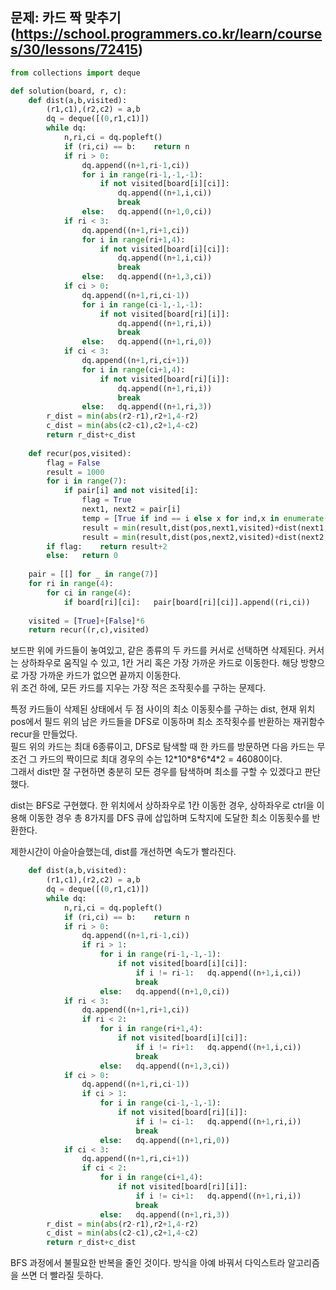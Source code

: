 ## 문제: 카드 짝 맞추기 (https://school.programmers.co.kr/learn/courses/30/lessons/72415)
```python
from collections import deque

def solution(board, r, c):        
    def dist(a,b,visited):
        (r1,c1),(r2,c2) = a,b
        dq = deque([(0,r1,c1)])
        while dq:
            n,ri,ci = dq.popleft()
            if (ri,ci) == b:    return n
            if ri > 0:
                dq.append((n+1,ri-1,ci))
                for i in range(ri-1,-1,-1):
                    if not visited[board[i][ci]]:
                        dq.append((n+1,i,ci))
                        break
                else:   dq.append((n+1,0,ci))
            if ri < 3:
                dq.append((n+1,ri+1,ci))
                for i in range(ri+1,4):
                    if not visited[board[i][ci]]:
                        dq.append((n+1,i,ci))
                        break
                else:   dq.append((n+1,3,ci))
            if ci > 0:
                dq.append((n+1,ri,ci-1))
                for i in range(ci-1,-1,-1):
                    if not visited[board[ri][i]]:
                        dq.append((n+1,ri,i))
                        break
                else:   dq.append((n+1,ri,0))
            if ci < 3:
                dq.append((n+1,ri,ci+1))
                for i in range(ci+1,4):
                    if not visited[board[ri][i]]:
                        dq.append((n+1,ri,i))
                        break
                else:   dq.append((n+1,ri,3))
        r_dist = min(abs(r2-r1),r2+1,4-r2)
        c_dist = min(abs(c2-c1),c2+1,4-c2)
        return r_dist+c_dist
    
    def recur(pos,visited):
        flag = False
        result = 1000
        for i in range(7):
            if pair[i] and not visited[i]:
                flag = True
                next1, next2 = pair[i]
                temp = [True if ind == i else x for ind,x in enumerate(visited)]
                result = min(result,dist(pos,next1,visited)+dist(next1,next2,visited)+recur(next2,temp))
                result = min(result,dist(pos,next2,visited)+dist(next2,next1,visited)+recur(next1,temp))
        if flag:    return result+2
        else:   return 0
    
    pair = [[] for _ in range(7)]
    for ri in range(4):
        for ci in range(4):
            if board[ri][ci]:   pair[board[ri][ci]].append((ri,ci))
            
    visited = [True]+[False]*6
    return recur((r,c),visited)
```
보드판 위에 카드들이 놓여있고, 같은 종류의 두 카드를 커서로 선택하면 삭제된다. 커서는 상하좌우로 움직일 수 있고, 1칸 거리 혹은 가장 가까운 카드로 이동한다. 해당 방향으로 가장 가까운 카드가 없으면 끝까지 이동한다.   
위 조건 하에, 모든 카드를 지우는 가장 적은 조작횟수를 구하는 문제다.   

특정 카드들이 삭제된 상태에서 두 점 사이의 최소 이동횟수를 구하는 dist, 현재 위치 pos에서 필드 위의 남은 카드들을 DFS로 이동하며 최소 조작횟수를 반환하는 재귀함수 recur을 만들었다.   
필드 위의 카드는 최대 6종류이고, DFS로 탐색할 때 한 카드를 방문하면 다음 카드는 무조건 그 카드의 짝이므로 최대 경우의 수는 12\*10\*8\*6\*4\*2 = 46080이다.   
그래서 dist만 잘 구현하면 충분히 모든 경우를 탐색하며 최소를 구할 수 있겠다고 판단했다.   

dist는 BFS로 구현했다. 한 위치에서 상하좌우로 1칸 이동한 경우, 상하좌우로 ctrl을 이용해 이동한 경우 총 8가지를 DFS 큐에 삽입하며 도착지에 도달한 최소 이동횟수를 반환한다.   

제한시간이 아슬아슬했는데, dist를 개선하면 속도가 빨라진다.
```python
    def dist(a,b,visited):
        (r1,c1),(r2,c2) = a,b
        dq = deque([(0,r1,c1)])
        while dq:
            n,ri,ci = dq.popleft()
            if (ri,ci) == b:    return n
            if ri > 0:
                dq.append((n+1,ri-1,ci))
                if ri > 1:
                    for i in range(ri-1,-1,-1):
                        if not visited[board[i][ci]]:
                            if i != ri-1:   dq.append((n+1,i,ci))
                            break
                    else:   dq.append((n+1,0,ci))
            if ri < 3:
                dq.append((n+1,ri+1,ci))
                if ri < 2:
                    for i in range(ri+1,4):
                        if not visited[board[i][ci]]:
                            if i != ri+1:   dq.append((n+1,i,ci))
                            break
                    else:   dq.append((n+1,3,ci))
            if ci > 0:
                dq.append((n+1,ri,ci-1))
                if ci > 1:
                    for i in range(ci-1,-1,-1):
                        if not visited[board[ri][i]]:
                            if i != ci-1:   dq.append((n+1,ri,i))
                            break
                    else:   dq.append((n+1,ri,0))
            if ci < 3:
                dq.append((n+1,ri,ci+1))
                if ci < 2:
                    for i in range(ci+1,4):
                        if not visited[board[ri][i]]:
                            if i != ci+1:   dq.append((n+1,ri,i))
                            break
                    else:   dq.append((n+1,ri,3))
        r_dist = min(abs(r2-r1),r2+1,4-r2)
        c_dist = min(abs(c2-c1),c2+1,4-c2)
        return r_dist+c_dist
```
BFS 과정에서 불필요한 반복을 줄인 것이다. 방식을 아예 바꿔서 다익스트라 알고리즘을 쓰면 더 빨라질 듯하다.   
